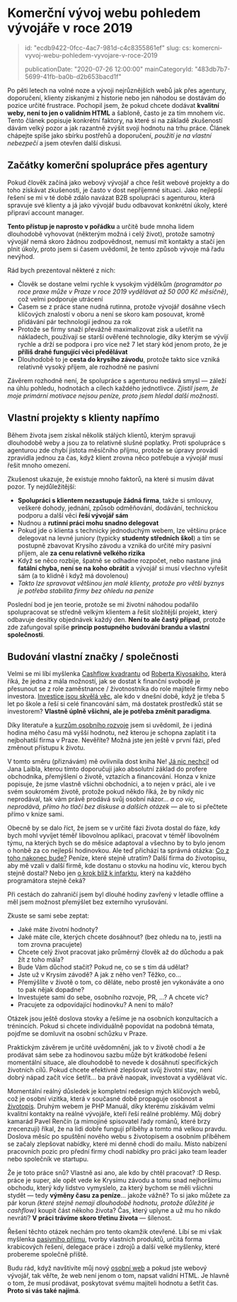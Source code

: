 Komerční vývoj webu pohledem vývojáře v roce 2019
=================================================

> id: "ecdb9422-0fcc-4ac7-981d-c4c8355861ef"
> slug:
> 	cs: komercni-vyvoj-webu-pohledem-vyvojare-v-roce-2019
> 
> publicationDate: "2020-07-26 12:00:00"
> mainCategoryId: "483db7b7-5699-41fb-ba0b-d2b653bacd1f"

Po pěti letech na volné noze a vývoji nejrůznějších webů jak přes agentury, doporučení, klienty získanými z historie nebo jen náhodou se dostávám do pozice určité frustrace. Pochopil jsem, že pokud chcete dodávat **kvalitní weby, není to jen o validním HTML** a šabloně, často je za tím mnohem víc. Tento článek popisuje konkrétní faktory, na které si na základě zkušeností dávám velký pozor a jak razantně zvýšit svoji hodnotu na trhu práce. Článek chápejte spíše jako sbírku postřehů a doporučení, *použití je na vlastní nebezpečí* a jsem otevřen další diskusi.

Začátky komerční spolupráce přes agentury
-----------------------------------------

Pokud člověk začíná jako webový vývojář a chce řešit webové projekty a do toho získávat zkušenosti, je často v dost nepříjemné situaci. Jako nejlepší řešení se mi v té době zdálo navázat B2B spolupráci s agenturou, která spravuje své klienty a já jako vývojář budu odbavovat konkrétní úkoly, které připraví account manager.

**Tento přístup je naprosto v pořádku** a určitě bude mnoha lidem dlouhodobě vyhovovat (některým možná i celý život), protože samotný vývojář nemá skoro žádnou zodpovědnost, nemusí mít kontakty a stačí jen plnit úkoly, proto jsem si časem uvědomil, že tento způsob vývoje má řadu nevýhod.

Rád bych prezentoval některé z nich:

- Člověk se dostane velmi rychle k vysokým výdělkům *(programátor po roce praxe může v Praze v roce 2019 vydělávat až 50 000 Kč měsíčně)*, což velmi podporuje utrácení
- Časem se z práce stane nudná rutinna, protože vývojář dosáhne všech klíčových znalostí v oboru a není se skoro kam posouvat, kromě přidávání pár technologií jednou za rok
- Protože se firmy snaží převážně maximalizovat zisk a ušetřit na nákladech, používají se starší ověřené technologie, díky kterým se vývíjí rychle a drží se podpora i pro více než 7 let starý kód jenom proto, že je **příliš drahé fungující věci předělávat**
- Dlouhodobě to je **cesta do krysího závodu**, protože takto sice vzniká relativně vysoký příjem, ale rozhodně ne pasivní

Závěrem rozhodně není, že spolupráce s agenturou nedává smysl — záleží na úhlu pohledu, hodnotách a cílech každého jednotlivce. *Zjistil jsem, že moje primární motivace nejsou peníze, proto jsem hledal další možnosti*.

Vlastní projekty s klienty napřímo
----------------------------------

Během života jsem získal několik stálých klientů, kterým spravuji dlouhodobě weby a jsou za to relativně slušné poplatky. Proti spolupráce s agenturou zde chybí jistota měsíčního příjmu, protože se úpravy provádí zpravidla jednou za čas, když klient zrovna něco potřebuje a vývojář musí řešit mnoho omezení.

Zkušenost ukazuje, že existuje mnoho faktorů, na které si musím dávat pozor. Ty nejdůležitější:

- **Spolupráci s klientem nezastupuje žádná firma**, takže si smlouvy, veškeré dohody, jednání, způsob odměňování, dodávání, technickou podporu a další věci **řeší vývojář sám**
- Nudnou a **rutinní práci mohu snadno delegovat**
- Pokud jde o klienta s technicky jednoduchým webem, lze většinu práce delegovat na levné juniory (typicky **studenty středních škol**) a tím se postupně zbavovat Krysího závodu a vzniká do určité míry pasivní příjem, ale **za cenu relativně velkého rizika**
- Když se něco rozbije, špatně se odhadne rozpočet, nebo nastane jiná **fatální chyba, není se na koho obrátit** a vývojář si musí všechno vyřešit sám (a to klidně i když má dovolenou)
- *Takto lze spravovat většinou jen malé klienty, protože pro větší byznys je potřeba stabilita firmy bez ohledu na peníze*

Poslední bod je jen teorie, protože se mi životní náhodou podařilo spolupracovat se středně velkým klientem a řešit složitější projekt, který odbavuje desítky objednávek každý den. **Není to ale častý případ**, protože zde zafungoval spíše **princip postupného budování brandu a vlastní společnosti**.

Budování vlastní značky / společnosti
-------------------------------------

Velmi se mi líbí myšlenka [Cashflow kvadrantu](https://www.youtube.com/watch?v=bC1ScfCny38) od [Roberta Kiyosakiho](https://cs.wikipedia.org/wiki/Robert_Kiyosaki), která říká, že jedna z mála možností, jak se dostat k finanční svobodě je přesunout se z role zaměstnance / životnostníka do role majitele firmy nebo investora. [Investice jsou skvělá věc](https://www.youtube.com/watch?v=SlUBLaXaIc4), ale kdo v dnešní době, když je třeba 5 let po škole a řeší si celé financování sám, má dostatek prostředků stát se investorem? **Vlastně úplně všichni, ale je potřeba změnit paradigma**.

Díky literatuře a [kurzům osobního rozvoje](https://www.youtube.com/watch?v=J9yw1gQq4RI) jsem si uvědomil, že i jediná hodina mého času má vyšší hodnotu, než kterou je schopna zaplatit i ta nejbohatší firma v Praze. Nevěříte? Možná jste jen ještě v první fázi, před změnout přístupu k životu.

V tomto směru (přiznávám) mě ovlivnila dost kniha Ne! [Já nic nechci!](http://www.janicnechci.cz/) od Jana Laibla, kterou tímto doporučuji jako absolutní základ do profere obchodníka, přemýšlení o životě, vztazích a financování. Honza v knize popisuje, že jsme vlastně všichni obchodníci, a to nejen v práci, ale i ve svém soukromém životě, protože pokud někdo říká, že by nikdy nic neprodával, tak vám právě prodává svůj osobní názor… *a co víc, neprodává, přímo ho tlačí bez diskuse a dalších otázek* — ale to si přečtete přímo v knize sami.

Obecně by se dalo říct, že jsem se v určité fázi života dostal do fáze, kdy bych mohl vyvíjet téměř libovolnou aplikaci, pracovat v téměř libovolném týmu, na kterých bych se do měsíce adaptoval a všechno by to bylo jenom o honbě za co nejlepší hodinovkou. Ale teď přichází ta správná otázka: [Co z toho nakonec bude?](https://www.youtube.com/watch?v=J9yw1gQq4RI&t=7s) Peníze, které stejně utratím? Další firma do životopisu, aby mě vzali v další firmě, kde dostanu o stovku na hodinu víc, kterou bych stejně dostal? Nebo jen [o krok blíž k infarktu](https://blog.freelo.cz/david-grudl-jak-ho-neznate-aneb-infarktovy-vyvoj-open-source/), který na každého programátora stejně čeká?

Při cestách do zahraničí jsem byl dlouhé hodiny zavřený v letadle offline a měl jsem možnost přemýšlet bez externího vyrušování.

Zkuste se sami sebe zeptat:

- Jaké máte životní hodnoty?
- Jaké máte cíle, kterých chcete dosáhnout? (bez ohledu na to, jestli na tom zrovna pracujete)
- Chcete celý život pracovat jako průměrný člověk až do důchodu a pak žít z toho mála?
- Bude Vám důchod stačit? Pokud ne, co se s tím dá udělat?
- Jste už v Krysím závodě? A jak z něho ven? Těžko, co…
- Přemýšlíte v životě o tom, co děláte, nebo prostě jen vykonáváte a ono to pak nějak dopadne?
- Investujete sami do sebe, osobního rozvoje, PR, …? A chcete víc?
- Pracujete za odpovídající hodinovku? A není to málo?

Otázek jsou ještě doslova stovky a řešíme je na osobních konzultacích a trénincích. Pokud si chcete individuálně popovídat na podobná témata, pojďme se domluvit na osobní schůzku v Praze.

Praktickým závěrem je určité uvědomnění, jak to v životě chodí a že prodávat sám sebe za hodinovou sazbu může být krátkodobé řešení momentální situace, ale dlouhodobě to nevede k dosáhnutí specifických životních cílů. Pokud chcete efektivně zlepšovat svůj životní stav, není dobrý nápad začít více šetřit… ba právě naopak, investovat a vydělávat víc.

Momentální reálný důsledek je kompletní redesign mých klíčových webů, což je osobní vizitka, která v současné době propaguje osobnost a [životopis](https://baraja.cz/zivotopis). Druhým webem je PHP Manuál, díky kterému získávám velmi kvalitní kontakty na reálné vývojáře, kteří řeší reálné problémy. Můj dobrý kamarád Pavel Renčín (a mimojiné spisovatel řady románů, které brzy zrecenzuji) říkal, že na lidi dobře fungují příběhy a tomto má velkou pravdu. Doslova měsíc po spuštění nového webu s životopisem a osobním příběhem se začaly zlepšovat nabídky, které mi denně chodí do mailu. Místo nabízení pracovních pozic pro přední firmy chodí nabídky pro práci jako team leader nebo společník ve startupu.

Že je toto práce snů? Vlastně asi ano, ale kdo by chtěl pracovat? :D Resp. práce je super, ale opět vede ke Krysímu závodu a tomu snad nejhoršímu obchodu, který kdy lidstvo vymyslelo, za který bychom se měli všichni stydět — tedy **výměny času za peníze**… jakože vážně? To si jako můžete za pár korun *(které stejně nemají dlouhodobě hodnotu, protože důležité je cashflow)* koupit část někoho života? Čas, který uplyne a už mu ho nikdo nevrátí? **V práci trávíme skoro třetinu života** — šílenost.

Řešení těchto otázek nechám pro tento okamžik otevřené. Líbí se mi však myšlenka [pasivního příjmu](https://mladyinvestor.cz/pasivni-prijem/), tvorby vlastních produktů, určitá forma krabicových řešení, delegace práce i zdrojů a další velké myšlenky, které probereme společně příště.

Budu rád, když navštívíte můj nový [osobní web](https://baraja.cz/) a pokud jste webový vývojář, tak věřte, že web není jenom o tom, napsat validní HTML. Je hlavně o tom, že musí prodávat, poskytovat svému majiteli hodnotu a šetřit čas. **Proto si vás také najímá**.
